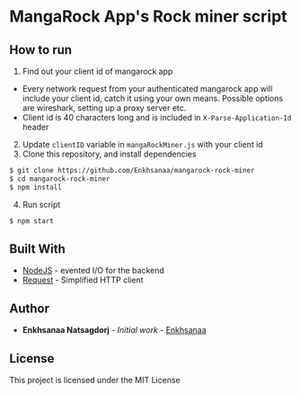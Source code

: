 # MangaRock App's Rock miner script

## How to run

1. Find out your client id of mangarock app

  * Every network request from your authenticated mangarock app will include your client id, catch it using your own means. Possible options are wireshark, setting up a proxy server etc.
  * Client id is 40 characters long and is included in ```X-Parse-Application-Id``` header
  
2. Update ```clientID``` variable in ```mangaRockMiner.js``` with your client id
3. Clone this repository, and install dependencies
```sh
$ git clone https://github.com/Enkhsanaa/mangarock-rock-miner
$ cd mangarock-rock-miner
$ npm install
```
4. Run script
```sh
$ npm start
```


## Built With

* [NodeJS](https://nodejs.org/) - evented I/O for the backend
* [Request](https://github.com/request/request) - Simplified HTTP client


## Author

* **Enkhsanaa Natsagdorj** - *Initial work* - [Enkhsanaa](https://github.com/enkhsanaa)


## License

This project is licensed under the MIT License
